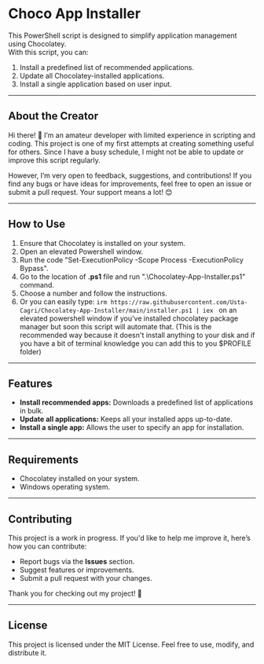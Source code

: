# Choco App Installer

This PowerShell script is designed to simplify application management using Chocolatey.  
With this script, you can:
1. Install a predefined list of recommended applications.
2. Update all Chocolatey-installed applications.
3. Install a single application based on user input.

---

## About the Creator

Hi there! 👋 I’m an amateur developer with limited experience in scripting and coding. This project is one of my first attempts at creating something useful for others. Since I have a busy schedule, I might not be able to update or improve this script regularly.  

However, I’m very open to feedback, suggestions, and contributions! If you find any bugs or have ideas for improvements, feel free to open an issue or submit a pull request. Your support means a lot! 😊

---

## How to Use
1. Ensure that Chocolatey is installed on your system.
2. Open an elevated Powershell window.
3. Run the code "Set-ExecutionPolicy -Scope Process -ExecutionPolicy Bypass".
4. Go to the location of **.ps1** file and run ".\Chocolatey-App-Installer.ps1" command.
5. Choose a number and follow the instructions.
6. Or you can easily type: 
```irm https://raw.githubusercontent.com/Usta-Cagri/Chocolatey-App-Installer/main/installer.ps1 | iex ```
on an elevated powershell window if you've installed chocolatey package manager but soon this script will automate that. (This is the recommended way because it doesn't install anything to your disk and if you have a bit of terminal knowledge you can add this to you $PROFILE folder) 

---

## Features
- **Install recommended apps:** Downloads a predefined list of applications in bulk.
- **Update all applications:** Keeps all your installed apps up-to-date.
- **Install a single app:** Allows the user to specify an app for installation.

---

## Requirements
- Chocolatey installed on your system.
- Windows operating system.

---

## Contributing
This project is a work in progress. If you'd like to help me improve it, here’s how you can contribute:
- Report bugs via the **Issues** section.
- Suggest features or improvements.
- Submit a pull request with your changes.

Thank you for checking out my project! 💙

---

## License
This project is licensed under the MIT License. Feel free to use, modify, and distribute it.
